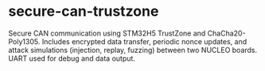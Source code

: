 # secure-can-trustzone
Secure CAN communication using STM32H5 TrustZone and ChaCha20-Poly1305. Includes encrypted data transfer, periodic nonce updates, and attack simulations (injection, replay, fuzzing) between two NUCLEO boards. UART used for debug and data output.
